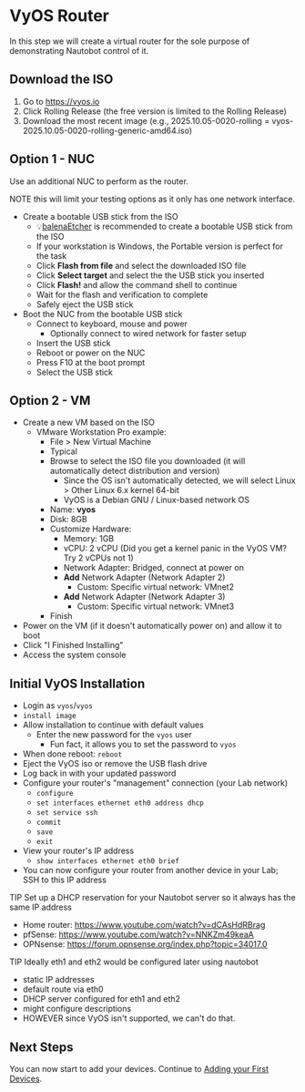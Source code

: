 # VyOS Router
In this step we will create a virtual router for the sole purpose of demonstrating Nautobot control of it.

## Download the ISO
1. Go to https://vyos.io
2. Click Rolling Release (the free version is limited to the Rolling Release)
4. Download the most recent image (e.g., 2025.10.05-0020-rolling = vyos-2025.10.05-0020-rolling-generic-amd64.iso)

## Option 1 - NUC
Use an additional NUC to perform as the router.

NOTE this will limit your testing options as it only has one network interface.

- Create a bootable USB stick from the ISO
  - 💡[balenaEtcher](https://etcher.balena.io/#download-etcher) is recommended to create a bootable USB stick from the ISO
  - If your workstation is Windows, the Portable version is perfect for the task
  - Click **Flash from file** and select the downloaded ISO file
  - Click **Select target** and select the the USB stick you inserted
  - Click **Flash!** and allow the command shell to continue
  - Wait for the flash and verification to complete
  - Safely eject the USB stick
- Boot the NUC from the bootable USB stick
  - Connect to keyboard, mouse and power
    - Optionally connect to wired network for faster setup
  - Insert the USB stick
  - Reboot or power on the NUC
  - Press F10 at the boot prompt
  - Select the USB stick

## Option 2 - VM
- Create a new VM based on the ISO
  - VMware Workstation Pro example:
    - File > New Virtual Machine
    - Typical
    - Browse to select the ISO file you downloaded (it will automatically detect distribution and version)
      - Since the OS isn't automatically detected, we will select Linux > Other Linux 6.x kernel 64-bit
      - VyOS is a Debian GNU / Linux-based network OS 
    - Name: **vyos**
    - Disk: 8GB
    - Customize Hardware:
      - Memory: 1GB
      - vCPU: 2 vCPU (Did you get a kernel panic in the VyOS VM? Try 2 vCPUs not 1)
      - Network Adapter: Bridged, connect at power on
      - **Add** Network Adapter (Network Adapter 2)
        - Custom: Specific virtual network: VMnet2
      - **Add** Network Adapter (Network Adapter 3)
        - Custom: Specific virtual network: VMnet3
    - Finish
- Power on the VM (if it doesn't automatically power on) and allow it to boot
- Click "I Finished Installing"
- Access the system console

## Initial VyOS Installation
- Login as `vyos`/`vyos`
- `install image`
- Allow installation to continue with default values
  - Enter the new password for the `vyos` user
    - Fun fact, it allows you to set the password to `vyos`
- When done reboot: `reboot`
- Eject the VyOS iso or remove the USB flash drive
- Log back in with your updated password
- Configure your router's "management" connection (your Lab network)
  - `configure`
  - `set interfaces ethernet eth0 address dhcp`
  - `set service ssh`
  - `commit`
  - `save`
  - `exit`
- View your router's IP address
  - `show interfaces ethernet eth0 brief`
- You can now configure your router from another device in your Lab; SSH to this IP address

TIP Set up a DHCP reservation for your Nautobot server so it always has the same IP address
  - Home router: https://www.youtube.com/watch?v=dCAsHdRBrag
  - pfSense: https://www.youtube.com/watch?v=NNKZm49keaA
  - OPNsense: https://forum.opnsense.org/index.php?topic=34017.0

TIP Ideally eth1 and eth2 would be configured later using nautobot
  - static IP addresses
  - default route via eth0
  - DHCP server configured for eth1 and eth2
  - might configure descriptions
  - HOWEVER since VyOS isn't supported, we can't do that.

## Next Steps
You can now start to add your devices. Continue to [Adding your First Devices](4_Adding_Devices.md).

